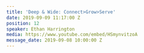 ```yaml
---
title: 'Deep & Wide: Connect>Grow>Serve'
date: 2019-09-09 11:17:00 Z
position: 12
speaker: Ethan Harrington
media: https://www.youtube.com/embed/HSmynvitzoA
message_date: 2019-09-08 10:00:00 Z
---
```


